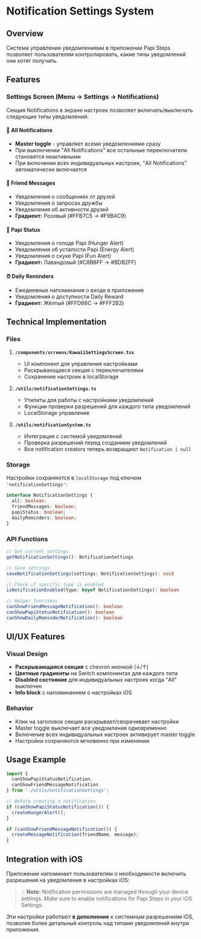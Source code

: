 # Notification Settings System

## Overview
Система управления уведомлениями в приложении Papi Steps позволяет пользователям контролировать, какие типы уведомлений они хотят получать.

## Features

### Settings Screen (Menu → Settings → Notifications)

Секция Notifications в экране настроек позволяет включать/выключать следующие типы уведомлений:

#### 🔔 All Notifications
- **Master toggle** - управляет всеми уведомлениями сразу
- При выключении "All Notifications" все остальные переключатели становятся неактивными
- При включении всех индивидуальных настроек, "All Notifications" автоматически включается

#### 💌 Friend Messages
- Уведомления о сообщениях от друзей
- Уведомления о запросах дружбы
- Уведомления об активности друзей
- **Градиент:** Розовый (#FFB7C5 → #F9B4C9)

#### 🎾 Papi Status
- Уведомления о голоде Papi (Hunger Alert)
- Уведомления об усталости Papi (Energy Alert)
- Уведомления о скуке Papi (Fun Alert)
- **Градиент:** Лавандовый (#C8B8FF → #BDB2FF)

#### ⏰ Daily Reminders
- Ежедневные напоминания о входе в приложение
- Уведомления о доступности Daily Reward
- **Градиент:** Жёлтый (#FFD66C → #FFF2B2)

## Technical Implementation

### Files

1. **`/components/screens/KawaiiSettingsScreen.tsx`**
   - UI компонент для управления настройками
   - Раскрывающаяся секция с переключателями
   - Сохранение настроек в localStorage

2. **`/utils/notificationSettings.ts`**
   - Утилиты для работы с настройками уведомлений
   - Функции проверки разрешений для каждого типа уведомлений
   - LocalStorage управление

3. **`/utils/notificationSystem.ts`**
   - Интеграция с системой уведомлений
   - Проверка разрешений перед созданием уведомлений
   - Все notification creators теперь возвращают `Notification | null`

### Storage

Настройки сохраняются в `localStorage` под ключом `'notificationSettings'`:

```typescript
interface NotificationSettings {
  all: boolean;
  friendMessages: boolean;
  papiStatus: boolean;
  dailyReminders: boolean;
}
```

### API Functions

```typescript
// Get current settings
getNotificationSettings(): NotificationSettings

// Save settings
saveNotificationSettings(settings: NotificationSettings): void

// Check if specific type is enabled
isNotificationEnabled(type: keyof NotificationSettings): boolean

// Helper functions
canShowFriendMessageNotification(): boolean
canShowPapiStatusNotification(): boolean
canShowDailyReminderNotification(): boolean
```

## UI/UX Features

### Visual Design
- **Раскрывающаяся секция** с chevron иконкой (↓/↑)
- **Цветные градиенты** на Switch компонентах для каждого типа
- **Disabled состояние** для индивидуальных настроек когда "All" выключен
- **Info block** с напоминанием о настройках iOS

### Behavior
- Клик на заголовок секции раскрывает/сворачивает настройки
- Master toggle выключает все уведомления одновременно
- Включение всех индивидуальных настроек активирует master toggle
- Настройки сохраняются мгновенно при изменении

## Usage Example

```typescript
import { 
  canShowPapiStatusNotification,
  canShowFriendMessageNotification 
} from './utils/notificationSettings';

// Before creating a notification
if (canShowPapiStatusNotification()) {
  createHungerAlert();
}

if (canShowFriendMessageNotification()) {
  createMessageNotification(friendName, message);
}
```

## Integration with iOS

Приложение напоминает пользователям о необходимости включить разрешения на уведомления в настройках iOS:

> 💡 **Note:** Notification permissions are managed through your device settings. Make sure to enable notifications for Papi Steps in your iOS Settings.

Эти настройки работают **в дополнение** к системным разрешениям iOS, позволяя более детальный контроль над типами уведомлений внутри приложения.
